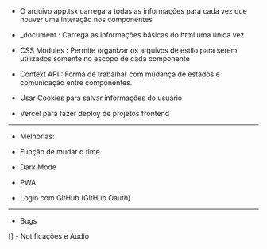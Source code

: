 ##

- O arquivo app.tsx carregará todas as informações para cada vez que houver uma interação nos componentes

- \_document : Carrega as informações básicas do html uma única vez

- CSS Modules : Permite organizar os arquivos de estilo para serem utilizados somente no escopo de cada componente

- Context API : Forma de trabalhar com mudança de estados e comunicação entre componentes.

- Usar Cookies para salvar informações do usuário

- Vercel para fazer deploy de projetos frontend

---

- Melhorias:

- Função de mudar o time
- Dark Mode
- PWA
- Login com GitHub (GitHub Oauth)

---

- Bugs

[] - Notificações e Audio

